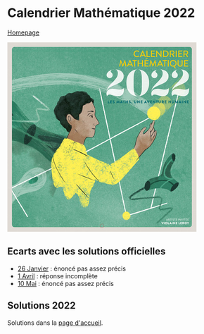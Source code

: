 # Calendrier Mathématique 2022

[Homepage](../README.md)

![cal-2022](cal-2022.jpg)

## Ecarts avec les solutions officielles

- [26 Janvier](janvier/README.md#mercredi-26-janvier) : énoncé pas assez précis
- [1 Avril](avril/README.md#vendredi-1-avril) : réponse incomplète
- [10 Mai](mai/README.md#mardi-10-mai) : énoncé pas assez précis

## Solutions 2022

Solutions dans la [page d'accueil](../).
